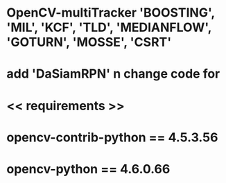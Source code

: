 # OpenCV-multiTracker 'BOOSTING', 'MIL', 'KCF', 'TLD', 'MEDIANFLOW', 'GOTURN', 'MOSSE', 'CSRT'
# add 'DaSiamRPN' n change code for 
#
# << requirements >>
# opencv-contrib-python == 4.5.3.56
# opencv-python == 4.6.0.66